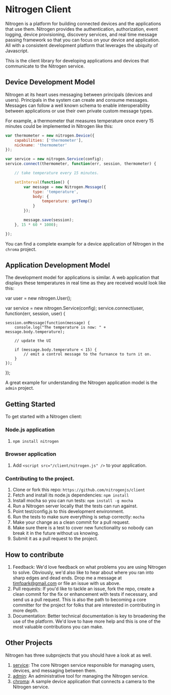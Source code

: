 # Nitrogen Client

Nitrogen is a platform for building connected devices and the applications that use them.  Nitrogen provides the authentication, authorization, event logging, device provisioning, discovery services, and real time message passing framework so that you can focus on your device and application.  All with a consistent development platform that leverages the ubiquity of Javascript.

This is the client library for developing applications and devices that communicate to the Nitrogen service.

## Device Development Model

Nitrogen at its heart uses messaging between principals (devices and users).  Principals in the system can create and consume messages.  Messages can follow a well known schema to enable interoperability between applications or use their own private custom message types.

For example, a thermometer that measures temperature once every 15 minutes could be implemented in Nitrogen like this:

``` javascript
var thermometer = new nitrogen.Device({
    capabilities: ['thermometer'],
    nickname: 'thermometer'
});

var service = new nitrogen.Service(config);
service.connect(thermometer, function(err, session, thermometer) {

    // take temperature every 15 minutes.

    setInterval(function() {
        var message = new Nitrogen.Message({
            type: 'temperature',
            body: {
                temperature: getTemp()
            }
        });

        message.save(session);
    }, 15 * 60 * 1000);

});
```

You can find a complete example for a device application of Nitrogen in the `chroma` project.

## Application Development Model

The development model for applications is similar.   A web application that displays these temperatures in real time as they are received would look like this:

var user = new nitrogen.User();

var service = new nitrogen.Service(config);
service.connect(user, function(err, session, user) {

    session.onMessage(function(message) {
        console.log("The temperature is now: " + message.body.temperature);

        // update the UI

        if (message.body.temperature < 15) {
            // emit a control message to the furnance to turn it on.
        }
    });
});

A great example for understanding the Nitrogen application model is the `admin` project.

## Getting Started

To get started with a Nitrogen client:

### Node.js application

1. `npm install nitrogen`

### Browser application

1. Add `<script src="/client/nitrogen.js" />` to your application.

### Contributing to the project.

1. Clone or fork this repo: `https://github.com/nitrogenjs/client`
2. Fetch and install its node.js dependencies: `npm install`
3. Install mocha so you can run tests:  `npm install -g mocha`
4. Run a Nitrogen server locally that the tests can run against.
5. Point test/config.js to this development environment.
6. Run the tests to make sure everything is setup correctly: `mocha`
7. Make your change as a clean commit for a pull request.
8. Make sure there is a test to cover new functionality so nobody can break it in the future without us knowing.
9. Submit it as a pull request to the project.

## How to contribute

1.  Feedback:  We'd love feedback on what problems you are using Nitrogen to solve.  Obviously, we'd also like to hear about where you ran into sharp edges and dead ends.   Drop me a message at timfpark@gmail.com or file an issue with us above.
2.  Pull requests:  If you'd like to tackle an issue, fork the repo, create a clean commit for the fix or enhancement with tests if necessary, and send us a pull request. This is also the path to becoming a core committer for the project for folks that are interested in contributing in more depth.
3.  Documentation:  Better technical documentation is key to broadening the use of the platform.   We'd love to have more help and this is one of the most valuable contributions you can make.

## Other Projects

Nitrogen has three subprojects that you should have a look at as well.

1. [service](https://github.com/Nitrogenjs/service): The core Nitrogen service responsible for managing users, devices, and messaging between them.
2. [admin](https://github.com/Nitrogenjs/admin): An administrative tool for managing the Nitrogen service.
3. [chroma](https://github.com/Nitrogenjs/chroma): A sample device application that connects a camera to the Nitrogen service.
